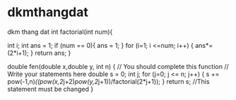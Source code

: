 # dkmthangdat
dkm thang dat
int factorial(int num){

  int i;
  int ans = 1;
  if (num == 0){
  	ans = 1;
  	}
  	for (i=1; i <=num; i++)
  	{
  		ans*= (2*i+1);
	  }
return ans;
}



double fen(double x,double y, int n) { // You should complete this function
  // Write your statements here
 double s = 0;
 int j;
 for (j=0; j <= n; j++)
 {
 s += pow(-1,n)*((pow(x,2*j+2)*pow(y,2*j+1))/factorial(2*j+1));
 }
return s; //This statement must be changed 
 }
